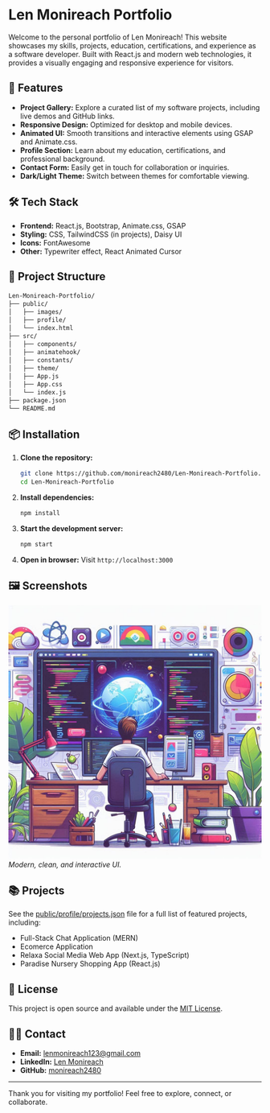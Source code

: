 # Len Monireach Portfolio

Welcome to the personal portfolio of Len Monireach! This website showcases my skills, projects, education, certifications, and experience as a software developer. Built with React.js and modern web technologies, it provides a visually engaging and responsive experience for visitors.

## 🚀 Features

- **Project Gallery:** Explore a curated list of my software projects, including live demos and GitHub links.
- **Responsive Design:** Optimized for desktop and mobile devices.
- **Animated UI:** Smooth transitions and interactive elements using GSAP and Animate.css.
- **Profile Section:** Learn about my education, certifications, and professional background.
- **Contact Form:** Easily get in touch for collaboration or inquiries.
- **Dark/Light Theme:** Switch between themes for comfortable viewing.

## 🛠️ Tech Stack

- **Frontend:** React.js, Bootstrap, Animate.css, GSAP
- **Styling:** CSS, TailwindCSS (in projects), Daisy UI
- **Icons:** FontAwesome
- **Other:** Typewriter effect, React Animated Cursor

## 📁 Project Structure

```
Len-Monireach-Portfolio/
├── public/
│   ├── images/
│   ├── profile/
│   └── index.html
├── src/
│   ├── components/
│   ├── animatehook/
│   ├── constants/
│   ├── theme/
│   ├── App.js
│   ├── App.css
│   └── index.js
├── package.json
└── README.md
```

## 📦 Installation

1. **Clone the repository:**
   ```sh
   git clone https://github.com/monireach2480/Len-Monireach-Portfolio.git
   cd Len-Monireach-Portfolio
   ```

2. **Install dependencies:**
   ```sh
   npm install
   ```

3. **Start the development server:**
   ```sh
   npm start
   ```

4. **Open in browser:**
   Visit `http://localhost:3000`

## 🖼️ Screenshots

![Home Page](public/images/preview.png)
*Modern, clean, and interactive UI.*

## 📚 Projects

See the [public/profile/projects.json](public/profile/projects.json) file for a full list of featured projects, including:
- Full-Stack Chat Application (MERN)
- Ecomerce Application
- Relaxa Social Media Web App (Next.js, TypeScript)
- Paradise Nursery Shopping App (React.js)


## 📄 License

This project is open source and available under the [MIT License](LICENSE).

## 🙋‍♂️ Contact

- **Email:** lenmonireach123@gmail.com
- **LinkedIn:** [Len Monireach](https://www.linkedin.com/in/monireach2480/)
- **GitHub:** [monireach2480](https://github.com/monireach2480)

---

Thank you for visiting my portfolio! Feel free to explore, connect, or collaborate.
